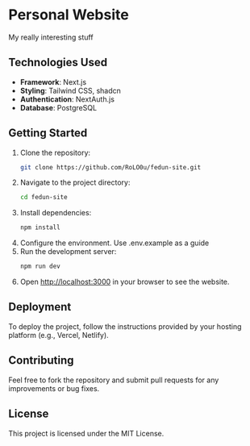 # Personal Website

My really interesting stuff

## Technologies Used

- **Framework**: Next.js
- **Styling**: Tailwind CSS, shadcn
- **Authentication**: NextAuth.js
- **Database**: PostgreSQL

## Getting Started

1. Clone the repository:
   ```bash
   git clone https://github.com/RoLO0u/fedun-site.git
   ```
2. Navigate to the project directory:
   ```bash
   cd fedun-site
   ```
3. Install dependencies:
   ```bash
   npm install
   ```
4. Configure the environment. Use .env.example as a guide
5. Run the development server:
   ```bash
   npm run dev
   ```
6. Open [http://localhost:3000](http://localhost:3000) in your browser to see the website.

## Deployment

To deploy the project, follow the instructions provided by your hosting platform (e.g., Vercel, Netlify).

## Contributing

Feel free to fork the repository and submit pull requests for any improvements or bug fixes.

## License

This project is licensed under the MIT License.